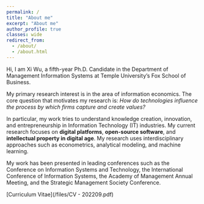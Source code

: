 ```yaml
---
permalink: /
title: "About me"
excerpt: "About me"
author_profile: true
classes: wide
redirect_from: 
  - /about/
  - /about.html
---
```

Hi, I am Xi Wu, a fifth-year Ph.D. Candidate in the Department of Management Information Systems at Temple University’s Fox School of Business. 


My primary research interest is in the area of information economics. The core question that motivates my research is: *How do technologies influence the process by which firms capture and create values?*

In particular, my work tries to understand knowledge creation, innovation, and entrepreneurship in Information Technology (IT) industries. My current research focuses on **digital platforms**, **open-source software**, and **intellectual property in digital age**. My research uses interdisciplinary approaches such as econometrics, analytical modeling, and machine learning.


My work has been presented in leading conferences such as the Conference on Information Systems and Technology, the International Conference of Information Systems, the Academy of Management Annual Meeting, and the Strategic Management Society Conference.

[Curriculum Vitae](/files/CV - 202209.pdf)
